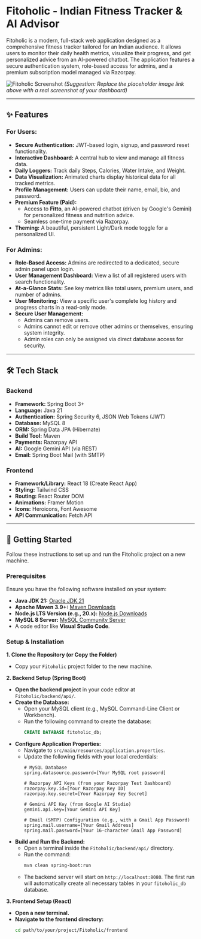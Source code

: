 # Fitoholic - Indian Fitness Tracker & AI Advisor

Fitoholic is a modern, full-stack web application designed as a comprehensive fitness tracker tailored for an Indian audience. It allows users to monitor their daily health metrics, visualize their progress, and get personalized advice from an AI-powered chatbot. The application features a secure authentication system, role-based access for admins, and a premium subscription model managed via Razorpay.

![Fitoholic Screenshot](https://via.placeholder.com/1200x600.png?text=Add+A+Screenshot+Of+Your+App+Here) 
*(Suggestion: Replace the placeholder image link above with a real screenshot of your dashboard)*

---

## ✨ Features

### For Users:
- **Secure Authentication:** JWT-based login, signup, and password reset functionality.
- **Interactive Dashboard:** A central hub to view and manage all fitness data.
- **Daily Loggers:** Track daily Steps, Calories, Water Intake, and Weight.
- **Data Visualization:** Animated charts display historical data for all tracked metrics.
- **Profile Management:** Users can update their name, email, bio, and password.
- **Premium Feature (Paid):**
    - Access to **Fitto**, an AI-powered chatbot (driven by Google's Gemini) for personalized fitness and nutrition advice.
    - Seamless one-time payment via Razorpay.
- **Theming:** A beautiful, persistent Light/Dark mode toggle for a personalized UI.

### For Admins:
- **Role-Based Access:** Admins are redirected to a dedicated, secure admin panel upon login.
- **User Management Dashboard:** View a list of all registered users with search functionality.
- **At-a-Glance Stats:** See key metrics like total users, premium users, and number of admins.
- **User Monitoring:** View a specific user's complete log history and progress charts in a read-only mode.
- **Secure User Management:**
    - Admins can remove users.
    - Admins cannot edit or remove other admins or themselves, ensuring system integrity.
    - Admin roles can only be assigned via direct database access for security.

---

## 🛠️ Tech Stack

### Backend
- **Framework:** Spring Boot 3+
- **Language:** Java 21
- **Authentication:** Spring Security 6, JSON Web Tokens (JWT)
- **Database:** MySQL 8
- **ORM:** Spring Data JPA (Hibernate)
- **Build Tool:** Maven
- **Payments:** Razorpay API
- **AI:** Google Gemini API (via REST)
- **Email:** Spring Boot Mail (with SMTP)

### Frontend
- **Framework/Library:** React 18 (Create React App)
- **Styling:** Tailwind CSS
- **Routing:** React Router DOM
- **Animations:** Framer Motion
- **Icons:** Heroicons, Font Awesome
- **API Communication:** Fetch API

---

## 🚀 Getting Started

Follow these instructions to set up and run the Fitoholic project on a new machine.

### Prerequisites

Ensure you have the following software installed on your system:
- **Java JDK 21:** [Oracle JDK 21](https://www.oracle.com/java/technologies/downloads/#jdk21-windows)
- **Apache Maven 3.9+:** [Maven Downloads](https://maven.apache.org/download.cgi)
- **Node.js LTS Version (e.g., 20.x):** [Node.js Downloads](https://nodejs.org/en/)
- **MySQL 8 Server:** [MySQL Community Server](https://dev.mysql.com/downloads/mysql/)
- A code editor like **Visual Studio Code**.

### Setup & Installation

**1. Clone the Repository (or Copy the Folder)**
- Copy your `Fitoholic` project folder to the new machine.

**2. Backend Setup (Spring Boot)**
- **Open the backend project** in your code editor at `Fitoholic/backend/api/`.
- **Create the Database:**
    - Open your MySQL client (e.g., MySQL Command-Line Client or Workbench).
    - Run the following command to create the database:
      ```sql
      CREATE DATABASE fitoholic_db;
      ```
- **Configure Application Properties:**
    - Navigate to `src/main/resources/application.properties`.
    - Update the following fields with your local credentials:
      ```properties
      # MySQL Database
      spring.datasource.password=[Your MySQL root password]

      # Razorpay API Keys (from your Razorpay Test Dashboard)
      razorpay.key.id=[Your Razorpay Key ID]
      razorpay.key.secret=[Your Razorpay Key Secret]
      
      # Gemini API Key (from Google AI Studio)
      gemini.api.key=[Your Gemini API Key]

      # Email (SMTP) Configuration (e.g., with a Gmail App Password)
      spring.mail.username=[Your Gmail Address]
      spring.mail.password=[Your 16-character Gmail App Password]
      ```
- **Build and Run the Backend:**
    - Open a terminal inside the `Fitoholic/backend/api/` directory.
    - Run the command:
      ```bash
      mvn clean spring-boot:run
      ```
    - The backend server will start on `http://localhost:8080`. The first run will automatically create all necessary tables in your `fitoholic_db` database.

**3. Frontend Setup (React)**
- **Open a new terminal.**
- **Navigate to the frontend directory:**
  ```bash
  cd path/to/your/project/Fitoholic/frontend

  
